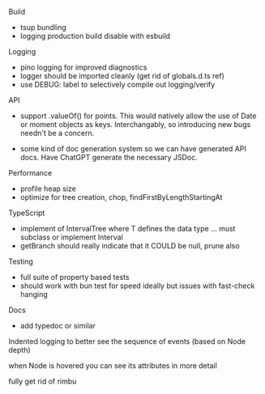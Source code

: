 Build

- tsup bundling
- logging production build disable with esbuild

Logging

- pino logging for improved diagnostics
- logger should be imported cleanly (get rid of globals.d.ts ref)
- use DEBUG: label to selectively compile out logging/verify

API

- support .valueOf() for points. This would natively allow the use of Date
  or moment objects as keys. Interchangably, so introducing new bugs needn't be
  a concern.

- some kind of doc generation system so we can have generated API docs. Have ChatGPT generate the necessary JSDoc.

Performance

- profile heap size
- optimize for tree creation, chop, findFirstByLengthStartingAt

TypeScript

- implement of IntervalTree<T> where T defines the data type ... must subclass or implement Interval
- getBranch should really indicate that it COULD be null, prune also

Testing

- full suite of property based tests
- should work with bun test for speed ideally but issues with fast-check hanging


Docs
- add typedoc or similar


Indented logging to better see the sequence of events (based on Node depth)

<Node xCenter=123><spaces by depth><message><attributes>

when Node is hovered you can see its attributes in more detail


fully get rid of rimbu
